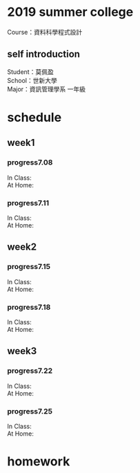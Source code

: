 # 2019 summer college
Course：資料科學程式設計
## self introduction
Student：莫佩盈<br/>
School：世新大學<br/>
Major：資訊管理學系 一年級<br/>
# schedule
## week1 
### progress7.08
In Class:<br/>
At Home:<br/>
### progress7.11
In Class:<br/>
At Home:<br/>
## week2
### progress7.15
In Class:<br/>
At Home:<br/>
### progress7.18
In Class:<br/>
At Home:<br/>
## week3
### progress7.22
In Class:<br/>
At Home:<br/>
### progress7.25
In Class:<br/>
At Home:<br/>
# homework 
